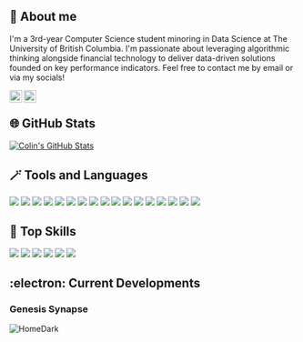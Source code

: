 ## :wave: About me
I'm a 3rd-year Computer Science student minoring in Data Science at The University of British Columbia. I'm passionate about leveraging algorithmic thinking alongside financial technology to deliver data-driven solutions founded on key performance indicators. Feel free to contact me by email or via my socials!

[<img align="left" alt="Colin Lefter | LinkedIn" width="22px" src="https://github.com/gauravghongde/social-icons/blob/master/SVG/Color/LinkedIN.svg" />][linkedin]
[<img align="left" alt="Colin Lefter | Email" width="22px" src="https://github.com/gauravghongde/social-icons/blob/master/SVG/Color/Outlook.svg" />][email]

[linkedin]: https://www.linkedin.com/in/colin-lefter/
[email]: mailto:clefter@student.ubc.ca

<br>

## :globe_with_meridians: GitHub Stats

[![Colin's GitHub Stats](https://github-readme-stats-sigma-five.vercel.app/api?username=ColinLefter&count_private=true&show_icons=true&theme=tokyonight&include_all_commits=true)](https://github.com/anuraghazra/github-readme-stats)

## :magic_wand: Tools and Languages

![](https://img.shields.io/badge/-Python-indigo?logo=python&logoColor=white)
![](https://img.shields.io/badge/-R-indigo?logo=R)
![](https://img.shields.io/badge/-Java-indigo?logo=Java)
![](https://img.shields.io/badge/-LaTeX-indigo?logo=latex)
![](https://img.shields.io/badge/-Tableau-indigo?logo=tableau&logoColor=white)
![](https://img.shields.io/badge/-Jupyter-indigo?logo=jupyter&logoColor=white)
![](https://img.shields.io/badge/-Plotly-indigo?logo=plotly)
![](https://img.shields.io/badge/-Pandas-indigo?logo=pandas)
![](https://img.shields.io/badge/-Scikitlearn-indigo?logo=scikitlearn&logoColor=white)
![](https://img.shields.io/badge/-IntelliJ%20IDEA-indigo?logo=intellijidea)
![](https://img.shields.io/badge/-Visual%20Studio%20Code-indigo?logo=visualstudiocode)
![](https://img.shields.io/badge/-Unreal%20Engine-indigo?logo=unrealengine)
![](https://img.shields.io/badge/-Seaborn-indigo?logo=seaborn)
![](https://img.shields.io/badge/-Git-indigo?logo=git&logoColor=white)
![](https://img.shields.io/badge/-GitHub-indigo?logo=github)
![](https://img.shields.io/badge/-Microsoft%20Excel-indigo?logo=microsoftexcel)
![](https://img.shields.io/badge/-Maple-indigo?logo=maple)

## :dart: Top Skills
![](https://img.shields.io/badge/-Algorithmic%20Trading%20-indigo?&style=for-the-badge)
![](https://img.shields.io/badge/-Quantitative%20Analysis%20-indigo?&style=for-the-badge)
![](https://img.shields.io/badge/-Data%20Structures-indigo?&style=for-the-badge)
![](https://img.shields.io/badge/-Data%20Visualization-indigo?&style=for-the-badge)
![](https://img.shields.io/badge/-Data%20Analytics-indigo?&style=for-the-badge)
![](https://img.shields.io/badge/-Object%20Oriented%20Programming%20(OOP)-indigo?&style=for-the-badge)

## :electron: Current Developments
### Genesis Synapse
<img alt="HomeDark" src="https://github.com/ColinLefter/ColinLefter/assets/68645918/3accad5b-f10a-4c4e-acff-850b96f0f777">

